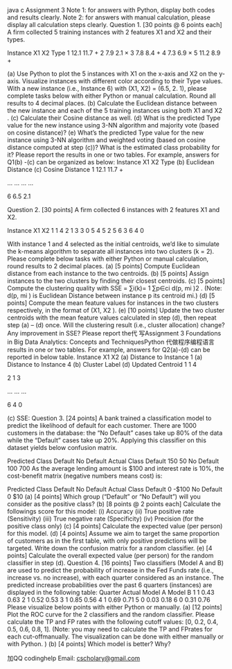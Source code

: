 java c Assignment 3 Note 1: for answers with Python, display both codes and results clearly. Note 2: for answers with manual calculation, please display all calculation steps clearly. Question 1. [30 points @ 6 points each] A firm collected 5 training instances with 2 features X1  and X2  and their types.

Instance X1 X2 Type 1 12.1 11.7 + 2 7.9 2.1 × 3 7.8 8.4 + 4 7.3 6.9 × 5 11.2 8.9 +

(a)   Use  Python  to  plot  the  5  instances  with X1  on  the x-axis  and X2   on  the y-axis. Visualize instances with different color according to their Type values. With a new instance (i.e., Instance 6) with (X1, X2) = (6.5, 2. 1), please complete tasks below with either Python or manual calculation. Round all results to 4 decimal places. (b)   Calculate the Euclidean distance between the new instance and each of the 5 training instances using both X1  and X2 . (c)   Calculate their Cosine distance as well. (d)   What  is the predicted  Type value for the new instance using 3-NN algorithm and majority vote (based on cosine distance)? (e)   What’s  the predicted  Type  value  for the new instance using 3-NN algorithm and weighted  voting  (based  on  cosine  distance  computed  at  step  (c))?  What  is  the estimated class probability for it? Please report the results in one or two tables. For example, answers for Q1(b) -(c) can be organized as below: Instance X1 X2 Type (b) Euclidean Distance (c) Cosine Distance 1 12.1 11.7 +

… … … …

6 6.5 2.1

Question 2. [30 points] A firm collected 6 instances with 2 features X1 and X2.

Instance X1 X2 1 1 4 2 1 3 3 0 5 4 5 2 5 6 3 6 4 0

With instance 1 and 4 selected as the initial centroids, we’d like to simulate the k-means algorithm to separate all instances into two clusters (k  = 2).  Please complete below tasks with either Python or manual calculation, round results to 2 decimal places. (a)    [5 points] Compute Euclidean distance from each instance to the two centroids. (b)   [5 points] Assign instances to the two clusters by finding their closest centroids. (c)    [5 points] Compute the clustering quality with SSE  = ∑i(k)= 1 ∑p∈ci  d(p, mi )2 . (Note: d(p, mi ) is Euclidean Distance between instance p  its centroid mi.) (d)   [5 points] Compute the mean feature values for instances in the two clusters respectively, in the format of (X1, X2 ). (e)    [10 points] Update the two cluster centroids with the mean feature values calculated in step (d), then repeat step (a) – (d) once. Will the clustering result (i.e., cluster allocation) change?  Any improvement in SSE? Please report the代 写Assignment 3 Foundations in Big Data Analytics: Concepts and TechniquesPython 代做程序编程语言 results in one or two tables. For example, answers for Q2(a)-(d) can be reported in below table. Instance X1 X2 (a) Distance to Instance 1 (a) Distance to Instance 4 (b) Cluster Label (d) Updated Centroid 1 1 4

2 1 3

… … …

6 4 0

(c) SSE: Question 3. [24 points] A bank trained a classification model to predict the likelihood of default for each customer.  There are 1000 customers in the database: the “No Default” cases take up 80% of the data while the “Default” cases take up 20%. Applying this  classifier on this dataset yields below confusion matrix.

Predicted Class Default No Default Actual Class Default 150 50 No Default 100 700 As the average lending amount is $100 and interest rate is 10%, the cost-benefit matrix (negative numbers means cost) is:

Predicted Class Default No Default Actual Class Default 0 -$100 No Default 0 $10 (a)    [4  points]  Which  group  (“Default”  or  “No  Default”)  will  you  consider  as  the positive class? (b)   [8 points @ 2 points each] Calculate the followings score for this model: (i)    Accuracy (ii)   True positive rate (Sensitivity) (iii)  True negative rate (Specificity) (iv)  Precision (for the positive class only) (c)    [4 points] Calculate the expected value (per person) for this model. (d)   [4 points] Assume we aim to target the same proportion of customers as in the first table, with only positive predictions will be targeted.   Write  down  the confusion matrix for a random classifier. (e)    [4 points] Calculate the overall expected value (per person) for the random classifier in step (d). Question  4.  [16  points]  Two  classifiers  (Model  A  and  B)  are  used  to  predict  the probability of increase in the Fed Funds rate (i.e., increase vs. no increase), with each quarter considered as an instance. The predicted increase probabilities over the past 6 quarters (instances) are displayed in the following table: Quarter Actual Model A Model B 1 1 0.43 0.63 2 1 0.52 0.53 3 1 0.85 0.56 4 1 0.69 0.71 5 0 0.03 0.18 6 0 0.31 0.76 Please visualize below points with either Python or manually. (a)    [12 points] Plot the ROC curve for the 2 classifiers and the random classifier. Please calculate the TP and FP rates with the following cutoff values: [0, 0.2, 0.4, 0.5, 0.6, 0.8, 1]. (Note: you may need to calculate the TP and FPrates for each cut-offmanually. The visualization can be done with either manually or with Python. ) (b)   [4 points] Which model is better? Why?

   加QQ codinghelp Email: cscholary@gmail.com
